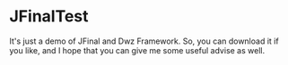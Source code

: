 JFinalTest
==========
It's just a demo of JFinal and Dwz Framework. So, you can download it if you like, 
and I hope that you can give me some useful advise as well.
